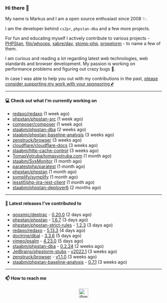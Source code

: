 ### Hi there 👋



My name is Markus and I am a open source enthusiast since 2008 ✨.

I am the developer behind `cs2pr`, `phpstan-dba` and a few more projects.

For fun and educating myself I actively contribute to various projects - [PHPStan](https://github.com/phpstan/phpstan-src), [filp/whoops](https://github.com/filp/whoops), [sabre/dav](https://github.com/sabre-io/dav), [stomp-php](https://github.com/stomp-php/stomp-php), [propelorm](https://github.com/propelorm) - to name a few of them.

I am curious and reading a lot regarding latest web technologies, web standards and browser development. My passion is working on performance problems and figuring out crazy bugs 🐜.

In case I was able to help you out with my contributions in the past, [please consider supporting my work with your sponsoring 💕](https://github.com/sponsors/staabm)


---

#### 💻 Check out what I'm currently working on

- [redaxo/redaxo](https://github.com/redaxo/redaxo) (1 week ago)
- [phpstan/phpstan-src](https://github.com/phpstan/phpstan-src) (1 week ago)
- [composer/composer](https://github.com/composer/composer) (1 week ago)
- [staabm/phpstan-dba](https://github.com/staabm/phpstan-dba) (2 weeks ago)
- [staabm/phpstan-baseline-analysis](https://github.com/staabm/phpstan-baseline-analysis) (3 weeks ago)
- [zenstruck/browser](https://github.com/zenstruck/browser) (3 weeks ago)
- [cloudflare/cloudflare-docs](https://github.com/cloudflare/cloudflare-docs) (3 weeks ago)
- [staabm/http-cache-control](https://github.com/staabm/http-cache-control) (3 weeks ago)
- [TomasVotruba/tomasvotruba.com](https://github.com/TomasVotruba/tomasvotruba.com) (1 month ago)
- [staabm/SysMonitor](https://github.com/staabm/SysMonitor) (1 month ago)
- [paratestphp/paratest](https://github.com/paratestphp/paratest) (1 month ago)
- [phpstan/phpstan](https://github.com/phpstan/phpstan) (1 month ago)
- [symplify/symplify](https://github.com/symplify/symplify) (1 month ago)
- [lesstif/php-jira-rest-client](https://github.com/lesstif/php-jira-rest-client) (1 month ago)
- [staabm/phpstan-deployer6](https://github.com/staabm/phpstan-deployer6) (2 months ago)

---

#### 🔭 Latest releases I've contributed to

- [qossmic/deptrac](https://github.com/qossmic/deptrac) - [0.20.0](https://github.com/qossmic/deptrac/releases/tag/0.20.0) (2 days ago)
- [phpstan/phpstan](https://github.com/phpstan/phpstan) - [1.6.7](https://github.com/phpstan/phpstan/releases/tag/1.6.7) (3 days ago)
- [phpstan/phpstan-strict-rules](https://github.com/phpstan/phpstan-strict-rules) - [1.2.3](https://github.com/phpstan/phpstan-strict-rules/releases/tag/1.2.3) (3 days ago)
- [redaxo/redaxo](https://github.com/redaxo/redaxo) - [5.13.3](https://github.com/redaxo/redaxo/releases/tag/5.13.3) (4 days ago)
- [doctrine/dbal](https://github.com/doctrine/dbal) - [3.3.6](https://github.com/doctrine/dbal/releases/tag/3.3.6) (5 days ago)
- [vimeo/psalm](https://github.com/vimeo/psalm) - [4.23.0](https://github.com/vimeo/psalm/releases/tag/4.23.0) (5 days ago)
- [staabm/phpstan-dba](https://github.com/staabm/phpstan-dba) - [0.2.24](https://github.com/staabm/phpstan-dba/releases/tag/0.2.24) (2 weeks ago)
- [JetBrains/phpstorm-stubs](https://github.com/JetBrains/phpstorm-stubs) - [v2022.1](https://github.com/JetBrains/phpstorm-stubs/releases/tag/v2022.1) (3 weeks ago)
- [zenstruck/browser](https://github.com/zenstruck/browser) - [v1.1.0](https://github.com/zenstruck/browser/releases/tag/v1.1.0) (3 weeks ago)
- [staabm/phpstan-baseline-analysis](https://github.com/staabm/phpstan-baseline-analysis) - [0.7.1](https://github.com/staabm/phpstan-baseline-analysis/releases/tag/0.7.1) (3 weeks ago)

---

#### 📫 How to reach me

<p align="center">
<a href="https://twitter.com/@markusstaab" target="blank"><img align="center" src="https://cdn.jsdelivr.net/npm/simple-icons@3.0.1/icons/twitter.svg" alt="@markusstaab" height="30" width="30" /></a>
</p>

